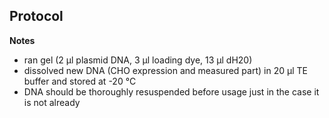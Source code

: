 ﻿---
aimtask: Check RE digestion of the miniprep, dissolved new DNA samples  
protocol: "-"  
date: 2019-08-02  
participants:   Lisa Vogg, Leon Altmann
---  

## Protocol 

**Notes**

-   ran gel (2 µl plasmid DNA, 3 µl loading dye, 13 µl dH20)
-   dissolved new DNA (CHO expression and measured part) in 20 µl TE buffer and stored at -20 °C
-   DNA should be thoroughly resuspended before usage just in the case it is not already
